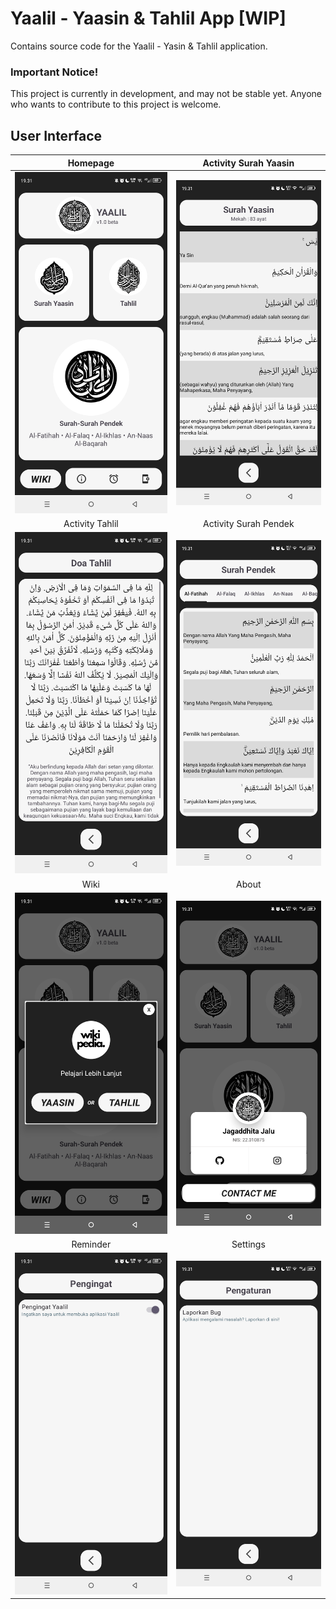 # <h1><b>Yaalil - Yaasin & Tahlil App [WIP]</b></h1>
Contains source code for the Yaalil - Yasin & Tahlil application.

### Important Notice!
This project is currently in development, and may not be stable yet. Anyone who wants to contribute to this project is welcome.

## User Interface

| Homepage  | Activity Surah Yaasin |
| :-------------: |:-------------:|
| ![Homepage](/preview/homepage.png "This is the homepage UI")      | ![Yaasin](/preview/yaasin.png "This is the Yaasin UI")     |
| Activity Tahlil | Activity Surah Pendek |
| ![Tahlil](/preview/tahlil.png "This is the tahlil UI")      | ![Surah Pendek](/preview/surahpendek.png "This is the Surah Pendek UI")     |
| Wiki | About |
| ![Wiki](/preview/wiki.png "This is the wiki UI")      | ![About](/preview/about.png "This is the About UI")     |
| Reminder | Settings |
| ![Reminder](/preview/alarm.png "This is the reminder UI")      | ![Settings](/preview/setting.png "This is the settings UI")     |